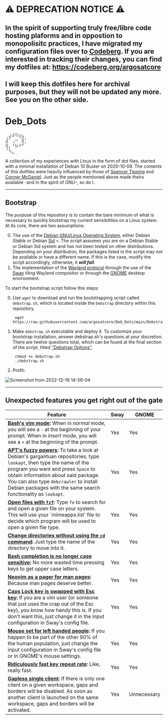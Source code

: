 # ⚠️ DEPRECATION NOTICE ⚠️
## In the spirit of supporting truly free/libre code hosting plaforms and in oppostion to monopolisitc practices, I have migrated my configuration files over to [Codeberg](https://codeberg.org/). If you are interested in tracking their changes, you can find my dotfiles at: https://codeberg.org/argosatcore
## I will keep this dotfiles here for archival purposes, but they will not be updated any more. See you on the other side.

# Deb_Dots
⢀⣴⠾⠻⢶⣦⠀  
⣾⠁⢠⠒⠀⣿⡁  
⢿⡄⠘⠷⠚⠋⠀  
⠈⠳⣄⠀⠀⠀

A collection of my experiences with Linux in the form of dot files, started with a minimal installation of Debian 10 Buster on 2020-10-09. The contents of this dotfiles were heavily influenced by those of [Spencer Tipping](https://github.com/spencertipping/dotfiles) and [Conner McDaniel](https://github.com/connermcd/dotfiles). Just as the people mentioned above made theirs available -and in the spirit of GNU-, so do I.


---

## Bootstrap

 The purpose of this repository is to contain the bare minimum of what is necessary to quickly bootstrap my current sensibilities on a Linux system. At its core, there are two assumptions: 
 
 0. The use of the [Debian GNU/Linux Operating System](https://www.debian.org/), either Debian _Stable_ or Debian [Sid](https://wiki.debian.org/DebianUnstable) :skull:. The script assumes you are on a Debian Stable or Debian Sid system and has not been tested on other distributions. Depending on your distribution, the packages listed in the script may not be available or have a different name. If this is the case, modify the script accordingly, otherwise, it ***will fail***. 
 1. The implementation of the [Wayland protocol](https://wayland.freedesktop.org/) through the use of the [Sway](https://swaywm.org/) tiling Wayland compositor or through the [GNOME](https://www.gnome.org/) desktop environment.

To start the bootstrap script follow this steps:

0. Use `wget` to download and run the bootstrapping script called `debstrap.sh`, which is located inside the `Debstrap` directory within this repository.  

        wget https://raw.githubusercontent.com/argosatcore/Deb_Dots/main/Debstrap/debstrap.sh

1. Make `debstrap.sh` executable and deploy it. To customize your bootstrap installation, answer debstrap.sh's questions at your discretion. There are twelve questions total, which can be found at the final section of the script, titled ["Debstrap Options"](./Debstrap/debstrap.sh/#L239).

        chmod +x debstrap.sh
        ./debstrap.sh

3. Profit:

![Screenshot from 2022-12-16 14-59-04](https://user-images.githubusercontent.com/64110504/208188143-ea4d417b-9220-4e54-bf10-495bfe5d07aa.png)

---

## Unexpected features you get right out of the gate

| Feature                                                                                                                                                                                                                                                                                                                                                | Sway | GNOME       |
| ---                                                                                                                                                                                                                                                                                                                                                    | ---  | ---         |
| **[Bash's vim mode](./.bashrc/#L21):** When in _normal_ mode, you will see a `-` at the beginning of your prompt. When in _insert_ mode, you will see a `+` at the beginning of the prompt.                                                                                                                                                         | Yes  | Yes         |
| **[APT's fuzzy powers](./.bash_functions.sh/#L102):** To take a look at Debian's gargantuan repositories, type `lookapt`, then type the name of the program you want and press `Space` to obtain information about said package. You can also type `debcrawler` to install Debian packages with the same search functionality as `lookapt`.           | Yes  | Yes         |
| **[Open files with `fzf`](./.bash_functions.sh/#L64):** Type `fo` to search for and open a given file on your system. This will use your `mimeapps.list' file to decide which program will be used to open a given file type.                                                                                                                                                                                                                                                                                     | Yes  | Yes         |
| **[Change directories without using the `cd` command](./.bashrc/#L18):** Just type the name of the directory to move into it.                                                                                                                                                                                                                       | Yes  | Yes         |
| **[Bash completion is no longer case sensitive](./.inputrc/#L19):** No more wasted time pressing keys to get upper case letters.                                                                                                                                                                                                                       | Yes  | Yes         |
| **[Neovim as a pager for man pages](./.config/environment.d/envvars.conf/#L5):** Because man pages deserve better.                                                                                                                                                                                                                                     | Yes  | Yes         |
| **[Caps Lock key is swapped with Esc key](./.config/sway/config/#L97):** If you are a vim user (or someone that just uses the crap out of the Esc key), you know how handy this is. If you don't want this, just change it in the input configuration in Sway's config file.                                                                   | Yes  | Yes         |
| **[Mouse set for left handed people](./.config/sway/config/#L98):** If you happen to be part of the other 90% of the human population, just change the input configuration in Sway's config file or in GNOME's mouse settings.                                                                                                                      | Yes  | Yes         |
| **[Ridiculously fast key repeat rate](./.config/sway/config/#L102):** Like, really fast.                                                                                                                                                                                                                                                               | Yes  | Yes         |
| **[Gapless single client](./.config/sway/config/#L344):** If there is only one client on a given workspace, gaps and borders will be disabled. As soon as another client is launched on the same workspace, gaps and borders will be activated.                                                                                             | Yes  | Unnecessary |

